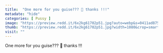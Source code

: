 ```yaml
---
title:  "One more for you guise??? 🥺 thanks !!!"
metadate: "hide"
categories: [ Pussy ]
image: "https://preview.redd.it/6x2kg61702p51.jpg?auto=webp&s=0411ad875ba813a153763c39a4972d183b32bde7"
thumb: "https://preview.redd.it/6x2kg61702p51.jpg?width=1080&crop=smart&auto=webp&s=e309f7a2a2c9b2e3c8f34d08e6031d99a9c54205"
visit: ""
---
```

One more for you guise??? 🥺 thanks !!!
